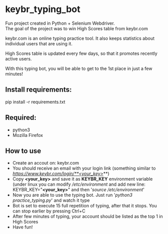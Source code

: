 # keybr_typing_bot
Fun project created in Python + Selenium Webdriver.\
The goal of the project was to win High Scores table from keybr.com

keybr.com is an online typing practice tool. It also keeps statistics about individual users that are using it.

High Scores table is updated every few days, so that it promotes recently active users.

With this typing bot, you will be able to get to the 1st place in just a few minutes!

## Install requirements:
pip install -r requirements.txt

## Required:
* python3
* Mozilla Firefox

## How to use
* Create an accout on: keybr.com
* You should receive an email with your login link (something similar to *https://www.keybr.com/login/**<your_key>***)
* Copy **<your_key>** and save it as **KEYBR_KEY** environment variable (under linux you can modify */etc/environment* and add
new line: KEYBR_KEY="**<your_key>**" and then '*source /etc/environment*'
* Now you are able to use the typing bot. Just run '*python3 practice_typing.py*' and watch it type
* Bot is set to execute 15 full repetition of typing, after that it stops. You can stop earlier by pressing Ctrl+C 
* After few minutes of typing, your account should be listed as the top 1 in High Scores
* Have fun!